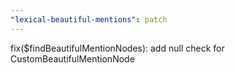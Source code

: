 ```yaml
---
"lexical-beautiful-mentions": patch
---
```


fix($findBeautifulMentionNodes): add null check for CustomBeautifulMentionNode
